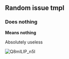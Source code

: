 ## Random issue tmpl

### Does nothing

**Means nothing**

Absolutely useless

![Q8mILIP_n5I](https://user-images.githubusercontent.com/62806448/175518166-00971cf6-056d-41c9-bef9-e674383bb2e4.jpeg)
